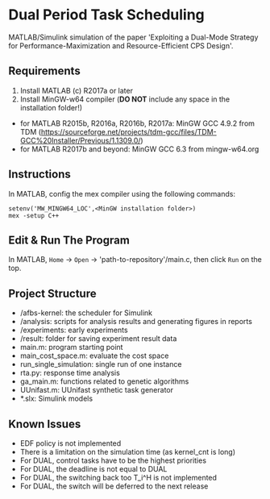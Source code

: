 # Dual Period Task Scheduling

MATLAB/Simulink simulation of the paper 'Exploiting a Dual-Mode Strategy for Performance-Maximization and Resource-Efficient CPS Design'.

## Requirements
1. Install MATLAB (c) R2017a or later
2. Install MinGW-w64 compiler (**DO NOT** include any space in the installation folder!)
  - for MATLAB R2015b, R2016a, R2016b, R2017a: MinGW GCC 4.9.2 from TDM (https://sourceforge.net/projects/tdm-gcc/files/TDM-GCC%20Installer/Previous/1.1309.0/)
  - for MATLAB R2017b and beyond: MinGW GCC 6.3 from mingw-w64.org

## Instructions
In MATLAB, config the mex compiler using the following commands:

```
setenv('MW_MINGW64_LOC',<MinGW installation folder>)
mex -setup C++
```


## Edit & Run The Program
In MATLAB, `Home` -> `Open` -> 'path-to-repository'/main.c, then click `Run` on the top.


## Project Structure
- /afbs-kernel: the scheduler for Simulink
- /analysis: scripts for analysis results and generating figures in reports
- /experiments: early experiments
- /result: folder for saving experiment result data
- main.m: program starting point
- main_cost_space.m: evaluate the cost space
- run_single_simulation: single run of one instance
- rta.py: response time analysis
- ga_main.m: functions related to genetic algorithms
- UUnifast.m: UUnifast synthetic task generator
- *.slx: Simulink models


## Known Issues
- EDF policy is not implemented
- There is a limitation on the simulation time (as kernel_cnt is long)
- For DUAL, control tasks have to be the highest priorities
- For DUAL, the deadline is not equal to DUAL
- For DUAL, the switching back too T_i^H is not implemented
- For DUAL, the switch will be deferred to the next release
